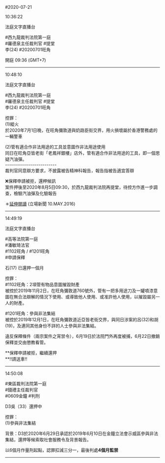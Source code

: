 #2020-07-21


10:36:22

法庭文字直播台

\#西九龍裁判法院第一庭  
\#羅德泉主任裁判官 \#提堂  
李(24) \#20200701旺角  
  
開庭 09:36 (GMT+7)

---
      
10:48:10

法庭文字直播台

\#西九龍裁判法院第一庭  
\#羅德泉主任裁判官 \#提堂  
李(24) \#20200701旺角  
  
控罪：  
(1)縱火  
於2020年7月1日晚，在旺角彌敦道與奶路臣街交界，用火損壞屬於香港警務處的一輛警車  
  
(2)管有適合作非法用途的工具並意圖作非法用途使用  
同日在旺角亞皆老街「老鳳祥銀樓」店外，管有適合作非法用途的工具，即一個思疑汽油彈。  
\--------------------------  
裁判官同意辯方要求，不披露被告精神科報告，報告指被告適宜答辯  
  
❌保釋申請被拒，還柙候訊  
案件押後至2020年8月5日09:30，於西九龍裁判法院再提堂，待控方作進一步調查，檢驗汽油彈及化驗報告  
  
＊[延伸閱讀](https://www.thestandnews.com/society/%E6%97%BA%E8%A7%92%E9%A8%B7%E4%BA%82-%E6%9D%8E%E5%9F%B9%E6%B5%A9%E7%8D%B2%E6%92%A4%E6%8E%A7-%E8%BE%AF%E6%96%B9%E5%BE%97%E6%82%89%E5%BE%8C%E4%BB%8D%E5%A2%9E%E8%81%98%E5%A4%A7%E5%BE%8B%E5%B8%AB-%E5%AE%98%E4%B8%8D%E6%89%B9%E9%A1%8D%E5%A4%96%E8%A8%9F%E8%B2%BB/?fb_comment_id=965633940224255_965670646887251) (立場新聞 10.MAY.2016)

---
      
14:49:19

法庭文字直播台

\#高等法院第一庭  
\#潘敏琦法官  
\#1102旺角 / \#1201旺角  
\#申請保釋  
  
石(17) 已還押一個月  
  
控罪：  
\#1102旺角：2項管有物品意圖摧毀財產  
被控於2019年11月2日，在旺角彌敦道760號外，管有一把多用途刀及一罐噴漆意圖在無合法辯解的情況下使用、或導致他人使用、或准許他人使用，以摧毀屬另一人的財產。  
  
\#1201旺角：參與非法集結  
被控於2019年12月1日，在旺角彌敦道近亞皆老街交界，與同日涉案的呂(32)和胡(19)，及連同其他身份不詳的人士參與非法集結。  
  
違反保釋條件（兩宗案件之宵禁令），6月19日於法院門外再度被捕，6月22日撤銷保釋並交由懲教看管。  
  
**保釋申請被拒，繼續還押  
**‼️請送車‼️

---
      
14:50:08



\#東區裁判法院第一庭  
\#錢禮主任裁判官  
\#0609金鐘 \#判刑  
  
D3吳（33）還押中  
  
控罪：  
(1)參與非法集結  
  
背景：D3於2020年6月29日承認於2019年6月10日在金鐘立法會示威區參與非法集結，還押等候索取社會服務令及背景報告。  
  
以6個月作量刑起點，認罪扣減三分一，最後判處**4個月監禁**

---
      